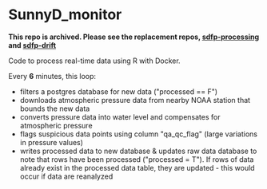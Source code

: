 # SunnyD_monitor

**This repo is archived. Please see the replacement repos, [sdfp-processing](https://github.com/sunny-day-flooding-project/sdfp-processing) and [sdfp-drift](https://github.com/sunny-day-flooding-project/sdfp-drift)**

Code to process real-time data using R with Docker.

Every **6** minutes, this loop:
- filters a postgres database for new data ("processed == F")
- downloads atmospheric pressure data from nearby NOAA station that bounds the new data
- converts pressure data into water level and compensates for atmospheric pressure
- flags suspicious data points using column "qa_qc_flag" (large variations in pressure values)
- writes processed data to new database & updates raw data database to note that rows have been processed ("processed = T"). If rows of data already exist in the processed data table, they are updated - this would occur if data are reanalyzed
